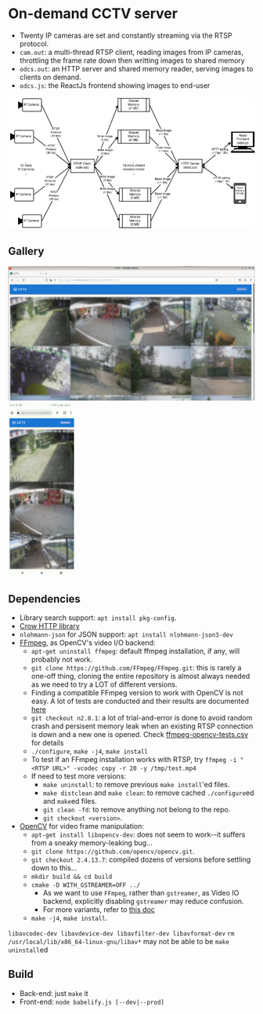 # On-demand CCTV server

* Twenty IP cameras are set and constantly streaming via the RTSP protocol.
* `cam.out`: a multi-thread RTSP client, reading images from IP cameras, throttling the frame rate down then writting
images to shared memory
* `odcs.out`: an HTTP server and shared memory reader, serving images to clients on demand.
* `odcs.js`: the ReactJs frontend showing images to end-user

<img src="./assets/system-diagram.drawio.png" />

## Gallery

<p float="left">
    <img src="./assets/desktop.png" width="675px" alt="Desktop GUI" />    
    <img src="./assets/mobile.png" width="137px" alt="Mobile GUI" />
</p>


## Dependencies
* Library search support: `apt install pkg-config`.
* [Crow HTTP library](https://github.com/CrowCpp/Crow)
* `nlohmann-json` for JSON support: `apt install nlohmann-json3-dev`
* [FFmpeg](https://trac.ffmpeg.org/wiki/CompilationGuide), as OpenCV's video I/O backend:
  * `apt-get uninstall ffmpeg`: default ffmpeg installation, if any, will probably not work.
  * `git clone https://github.com/FFmpeg/FFmpeg.git`: this is rarely a one-off thing, cloning the entire repository
    is almost always needed as we need to try a LOT of different versions.
  * Finding a compatible FFmpeg version to work with OpenCV is not easy. A lot of tests are conducted and their results
  are documented [here](./assets/ffmpeg-opencv-tests.csv)
  * `git checkout n2.8.1`: a lot of trial-and-error is done to avoid random crash and persisent memory leak when an
  existing RTSP connection is down and a new one is opened. Check
  [ffmpeg-opencv-tests.csv](./assets/ffmpeg-opencv-tests.csv) for details 
  * `./configure`, `make -j4`, `make install`
  * To test if an FFmpeg installation works with RTSP, try `ffmpeg -i "<RTSP URL>" -vcodec copy -r 20 -y /tmp/test.mp4`
  * If need to test more versions:
    * `make uninstall`: to remove previous `make install`'ed files.
    * `make distclean` and `make clean`: to remove cached `./configure`ed and `make`ed files.
    * `git clean -fd`: to remove anything not belong to the repo.
    * `git checkout <version>`.
* [OpenCV](https://docs.opencv.org/4.6.0/d7/d9f/tutorial_linux_install.html) for video frame manipulation:
    * `apt-get install libopencv-dev`: does not seem to work--it suffers from a sneaky memory-leaking bug...
    * `git clone https://github.com/opencv/opencv.git`.
    * `git checkout 2.4.13.7`: compiled dozens of versions before settling down to this...
    * `mkdir build && cd build`
    * `cmake -D WITH_GSTREAMER=OFF ../`
      * As we want to use `FFmpeg`, rather than `gstreamer`, as Video IO backend, explicitly disabling
      `gstreamer` may reduce confusion.
      * For more variants, refer to [this doc](./assets/ffmpeg-opencv-tests.csv)
    * `make -j4`, `make install`.

`libavcodec-dev libavdevice-dev libavfilter-dev libavformat-dev`
`rm /usr/local/lib/x86_64-linux-gnu/libav*` may not be able to be `make uninstall`ed

## Build

* Back-end: just `make` it
* Front-end: `node babelify.js [--dev|--prod]`